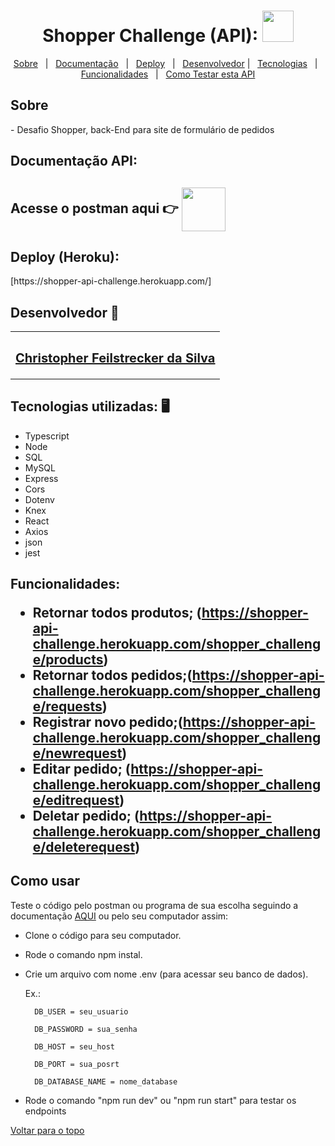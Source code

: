 <h1 align="center" id="top">Shopper Challenge (API): <img src="https://i.pinimg.com/736x/f5/1b/4e/f51b4eff7e1cfa249f04c1b8391e5bd8.jpg" width="50"></h1>

<p align="center">
  <a href="#sobre">Sobre</a> &#xa0; | &#xa0; 
  <a href="#documentacao">Documentação</a> &#xa0; | &#xa0;
  <a href="#heroku">Deploy</a> &#xa0; | &#xa0;
  <a href="#desenvolvedor">Desenvolvedor</a> | &#xa0;
<a href="#tecnologias">Tecnologias</a> &#xa0; | &#xa0;
<a href="#funcionalidades">Funcionalidades</a> &#xa0; | &#xa0;
<a href="#comousar">Como Testar esta API</a>

</p>
<h2 id="sobre"> Sobre </h2>
- Desafio Shopper, back-End para site de formulário de pedidos

 

<h2 id="documentacao"> Documentação API: </h2>

 ## Acesse o postman aqui 👉 [ <img src="https://cdn-icons-png.flaticon.com/128/3979/3979858.png" width="70" align="center"> ](https://documenter.getpostman.com/view/18385085/Uz5JHFif)


<h2 id="heroku"> Deploy (Heroku): </h2>
[https://shopper-api-challenge.herokuapp.com/] 


<h2 id="desenvolvedor"> Desenvolvedor 🤖 </h2>

<table>
  <tr>
  <td align="center"><a href="https://github.com/ChristpherFeilstrecker">
   <sub><h2>Christopher Feilstrecker da Silva</h2> </sub> 
       
</table>


<h2 id="tecnologias"> Tecnologias utilizadas: 🖥️ </h2>

- Typescript
- Node
- SQL
- MySQL
- Express
- Cors
- Dotenv
- Knex
- React
- Axios
- json
- jest


<h2 id="funcionalidades"> Funcionalidades:

* Retornar todos produtos; (https://shopper-api-challenge.herokuapp.com/shopper_challenge/products)
* Retornar todos pedidos;(https://shopper-api-challenge.herokuapp.com/shopper_challenge/requests)
* Registrar novo pedido;(https://shopper-api-challenge.herokuapp.com/shopper_challenge/newrequest)
* Editar pedido; (https://shopper-api-challenge.herokuapp.com/shopper_challenge/editrequest)
* Deletar pedido; (https://shopper-api-challenge.herokuapp.com/shopper_challenge/deleterequest)



<h2 id="comousar"> Como usar </h2>

Teste o código pelo postman ou programa de sua escolha seguindo a documentação <a href="#documentacao">AQUI</a> ou pelo seu computador assim:
- Clone o código para seu computador.
- Rode o comando npm instal.
- Crie um arquivo com nome .env (para acessar seu banco de dados).
  
   Ex.: 
   
        DB_USER = seu_usuario
  
        DB_PASSWORD = sua_senha
  
        DB_HOST = seu_host
  
        DB_PORT = sua_posrt
  
        DB_DATABASE_NAME = nome_database
  
- Rode o comando "npm run dev" ou "npm run start" para testar os endpoints


<a href="#top">Voltar para o topo</a> 